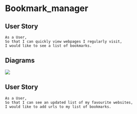 # Bookmark_manager

User Story
----------

```
As a User,
So that I can quickly view webpages I regularly visit,
I would like to see a list of bookmarks.
```

Diagrams
--------
<img src="./20180924_143120.jpg" />


User Story
-------------
```
As a User,
So that I can see an updated list of my favourite websites,
I would like to add urls to my list of bookmarks.
```
